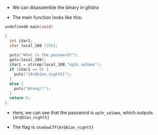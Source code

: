 * We can disassemble the binary in ghidra

* The main function looks like this:
```c
undefined8 main(void)

{
  int iVar1;
  char local_108 [256];
  
  puts("What is the password?");
  gets(local_108);
  iVar1 = strcmp(local_108,"op3n_se5ame");
  if (iVar1 == 0) {
    puts("{Ar@b1an_night5}");
  }
  else {
    puts("Wrong!!");
  }
  return 0;
}
```
* Here, we can see that the password is `op3n_se5ame`, which outputs `{Ar@b1an_night5}`

* The flag is `shadowCTF{Ar@b1an_night5}`
